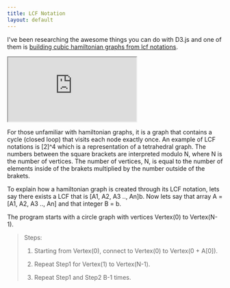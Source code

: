 ```yaml
---
title: LCF Notation
layout: default
---
```


I've been researching the awesome things you can do with D3.js and one of them is [building cubic hamiltonian graphs from lcf notations](http://christophermanning.org/projects/building-cubic-hamiltonian-graphs-from-lcf-notation/).

<iframe src="http://christophermanning.org/gists/1703449/#/[4]8/0/0" marginwidth="500" marginheight="500" scrolling="no"></iframe>

For those unfamiliar with hamiltonian graphs, it is a graph that contains a cycle (closed loop) that visits each node exactly once. An example of LCF notations is [2]\^4 which is a representation of a tetrahedral graph. The numbers between the square brackets are interpreted modulo N, where N is the number of vertices. The number of vertices, N, is equal to the number of elements inside of the brakets multiplied by the number outside of the brakets.

To explain how a hamiltonian graph is created through its LCF notation, lets say there exists a LCF that is [A1, A2, A3 .., An]b. Now lets say that array A = [A1, A2, A3 .., An] and that integer B = b.

The program starts with a circle graph with vertices Vertex(0) to Vertex(N-1).

> Steps:
>
> 1) Starting from Vertex(0), connect to Vertex(0) to Vertex(0 + A[0]).
>
> 2) Repeat Step1 for Vertex(1) to Vertex(N-1).
>
> 3) Repeat Step1 and Step2 B-1 times.